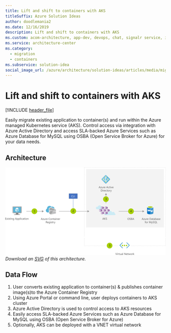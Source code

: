 ```yaml
---
title: Lift and shift to containers with AKS
titleSuffix: Azure Solution Ideas
author: doodlemania2
ms.date: 12/16/2019
description: Lift and shift to containers with AKS
ms.custom: acom-architecture, app-dev, devops, chat, signalr service, interactive-diagram, 'https://azure.microsoft.com/solutions/architecture/migrate-existing-applications-with-aks/'
ms.service: architecture-center
ms.category:
  - migration
  - containers
ms.subservice: solution-idea
social_image_url: /azure/architecture/solution-ideas/articles/media/migrate-existing-applications-with-aks.png
---
```


# Lift and shift to containers with AKS

[!INCLUDE [header_file](../../../includes/sol-idea-header.md)]

Easily migrate existing application to container(s) and run within the Azure managed Kubernetes service (AKS). Control access via integration with Azure Active Directory and access SLA-backed Azure Services such as Azure Database for MySQL using OSBA (Open Service Broker for Azure) for your data needs.

## Architecture

![Architecture Diagram](../media/migrate-existing-applications-with-aks.png)
*Download an [SVG](../media/migrate-existing-applications-with-aks.svg) of this architecture.*

## Data Flow

1. User converts existing application to container(s) &amp; publishes container image(s)to the Azure Container Registry
1. Using Azure Portal or command line, user deploys containers to AKS cluster
1. Azure Active Directory is used to control access to AKS resources
1. Easily access SLA-backed Azure Services such as Azure Database for MySQL using OSBA (Open Service Broker for Azure)
1. Optionally, AKS can be deployed with a VNET virtual network
